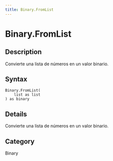 ```yaml
---
title: Binary.FromList
---
```


# Binary.FromList


## Description

Convierte una lista de números en un valor binario.


## Syntax

```powerquery
Binary.FromList(
    list as list
) as binary
```


## Details

Convierte una lista de números en un valor binario.



## Category
Binary
